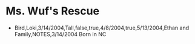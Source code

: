 # Ms. Wuf's Rescue
* Bird,Loki,3/14/2004,Tall,false,true,4/8/2004,true,5/13/2004,Ethan and Family,NOTES,3/14/2004 Born in NC
